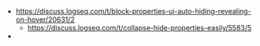 - https://discuss.logseq.com/t/block-properties-ui-auto-hiding-revealing-on-hover/20631/2
	- https://discuss.logseq.com/t/collapse-hide-properties-easily/5583/5
-
